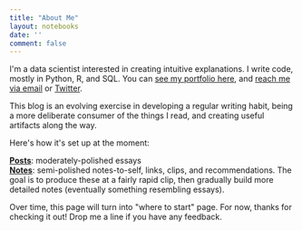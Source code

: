 ```yaml
---
title: "About Me"
layout: notebooks
date: ''
comment: false
---
```


I'm a data scientist interested in creating intuitive explanations. I write code, mostly in Python, R, and SQL. You can [see my portfolio here](https://www.notion.so/anantd/Work-7d31c8cb819c4a61a32a1f1bc8f5846c), and [reach me via email](mailto:anant.dalela@gmail.com?subject=Hi!) or [Twitter](https://twitter.com/4nant).

This blog is an evolving exercise in developing a regular writing habit, being a more deliberate consumer of the things I read, and creating useful artifacts along the way. 

Here's how it's set up at the moment:  

[**Posts**](/post/): moderately-polished essays  
[**Notes**](/note): semi-polished notes-to-self, links, clips, and recommendations. The goal is to produce these at a fairly rapid clip, then gradually build more detailed notes (eventually something resembling essays).
  
Over time, this page will turn into "where to start" page. For now, thanks for checking it out! Drop me a line if you have any feedback.

